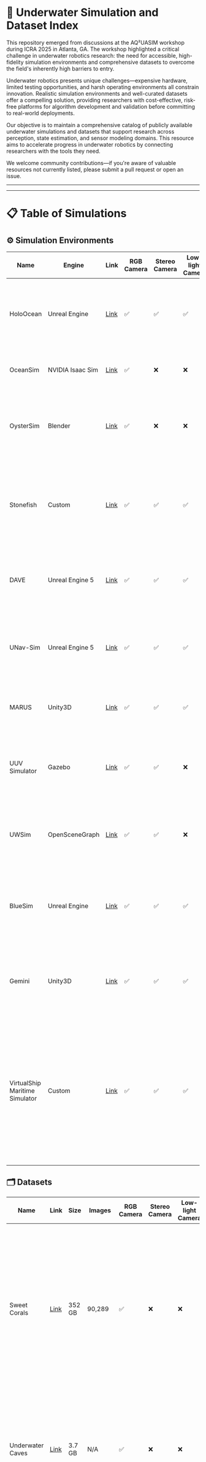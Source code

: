 # 🌊 Underwater Simulation and Dataset Index

This repository emerged from discussions at the AQ²UASIM workshop during ICRA 2025 in Atlanta, GA. The workshop highlighted a critical challenge in underwater robotics research: the need for accessible, high-fidelity simulation environments and comprehensive datasets to overcome the field's inherently high barriers to entry.

Underwater robotics presents unique challenges—expensive hardware, limited testing opportunities, and harsh operating environments all constrain innovation. Realistic simulation environments and well-curated datasets offer a compelling solution, providing researchers with cost-effective, risk-free platforms for algorithm development and validation before committing to real-world deployments.

Our objective is to maintain a comprehensive catalog of publicly available underwater simulations and datasets that support research across perception, state estimation, and sensor modeling domains. This resource aims to accelerate progress in underwater robotics by connecting researchers with the tools they need.

We welcome community contributions—if you're aware of valuable resources not currently listed, please submit a pull request or open an issue.

---

---

# 📋 Table of Simulations

## ⚙️ Simulation Environments

| Name | Engine | Link | RGB Camera | Stereo Camera | Low-light Camera | Imaging Sonar | Forward-Looking Sonar | Side-scan Sonar | Multibeam Sonar | Contribution |
|------|--------|------|------------|---------------|------------------|---------------|----------------------|-----------------|-----------------|--------------|
| HoloOcean | Unreal Engine | [Link](https://byu-holoocean.github.io/holoocean-docs) | ✅ | ✅ | ✅ | ✅ | ✅ | ✅ | ✅ | High-fidelity underwater robotics simulator with support for common sensors and multi-agent missions. |
| OceanSim | NVIDIA Isaac Sim | [Link](https://github.com/umfieldrobotics/OceanSim/) | ✅ | ❌ | ❌ | ✅ | ✅ | ❌ | ✅ | Multibeam sonar simulator for bathymetry and acoustic modeling. |
| OysterSim | Blender | [Link](https://github.com/Field-Robotics-Lab/USU) | ✅ | ❌ | ❌ | ✅ | ✅ | ✅ | ❌ | Realistic underwater oyster farm simulator in Blender with support for synthetic data generation and navigation. |
| Stonefish | Custom | [Link](https://github.com/patrykcieslak/stonefish) | ✅ | ✅ | ✅ | ✅ | ✅ | ✅ | ✅ | Open-source, ROS-compatible underwater simulator with advanced physics modeling and comprehensive sensor simulation. |
| DAVE | Unreal Engine 5 | [Link](https://github.com/Field-Robotics-Lab/dave) | ✅ | ✅ | ✅ | ✅ | ✅ | ✅ | ✅ | Project DAVE offers high-detail rendering and physics simulation for underwater vehicles and environments. |
| UNav-Sim | Unreal Engine 5 | [Link](https://github.com/uri-ocean-robotics/unav_sim) | ✅ | ✅ | ✅ | ✅ | ✅ | ✅ | ✅ | Visually realistic simulator with autonomous vision-based navigation stack and synthetic data generation capabilities. |
| MARUS | Unity3D | [Link](https://github.com/MARUSimulator/marus-core) | ✅ | ✅ | ✅ | ✅ | ✅ | ✅ | ✅ | Automatic annotation and dataset generation capabilites for vision tasks. |
| UUV Simulator | Gazebo | [Link](https://github.com/uuvsimulator/uuv_simulator) | ✅ | ✅ | ❌ | ✅ | ✅ | ✅ | ✅ | Gazebo-based package for underwater intervention and multi-robot simulation with accurate hydrodynamics modeling. |
| UWSim | OpenSceneGraph | [Link](https://github.com/uji-ros-pkg/underwater_simulation) | ✅ | ✅ | ❌ | ✅ | ✅ | ✅ | ❌ | UWSim-NET provides underwater simulation with network capabilities for distributed marine robotics. |
| BlueSim | Unreal Engine | [Link](https://github.com/BlueROV/BlueSim) | ✅ | ✅ | ✅ | ✅ | ✅ | ❌ | ❌ | Simulator specifically designed for Blue Robotics vehicles with realistic underwater physics and sensor modeling. |
| Gemini | Unity3D | [Link](https://github.com/Gemini-team/Gemini) | ✅ | ✅ | ✅ | ❌ | ❌ | ❌ | ❌ | Provides a foundation for electromagnetic radiation based sensors (RGB, Lidar, Radar) for use in autonomous appplications. |
| VirtualShip Maritime Simulator    | Custom | [Link](https://www.gdit.com/solutions/products/virtualship-maritime-simulator)       | ✅         | ✅            | ✅               | ✅            | ✅                   | ✅              | ✅              | Comprehensive maritime and underwater simulator for training, research, and mission rehearsal; supports advanced hydrodynamics, sensor simulation (including radar, ARPA/AIS), and unmanned vehicle operations. |

## 🗂️ Datasets

| Name | Link | Size | Images | RGB Camera | Stereo Camera | Low-light Camera | Imaging Sonar | Forward-Looking Sonar | Side-scan Sonar | Multibeam Sonar | Contribution |
|------|------|------|--------|------------|---------------|------------------|---------------|----------------------|-----------------|-----------------|--------------|
| Sweet Corals | [Link](https://huggingface.co/datasets/wildflow/sweet-corals) | 352 GB | 90,289 | ✅ | ❌ | ❌ | ❌ | ❌ | ❌ | ❌ | High-resolution underwater coral reef imagery from Indonesia, captured using GoPro cameras for 3D photogrammetry. The dataset includes raw images and some color-corrected versions, with plans to add camera poses, 3D point clouds, meshes, orthomosaics, annotations, and 3D Gaussian Splatting models. |
| Underwater Caves | [Link](https://cirs.udg.edu/caves-dataset/) | 3.7 GB | N/A | ✅ | ❌ | ❌ | ✅ | ❌ | ❌ | ❌ | Data collected in underwater cave complexes using an AUV equipped with mechanically scanned imaging sonar and camera. Provides ground truth validation for underwater navigation and mapping. |
| MIT Marine Perception | [Link](https://seagrant.mit.edu/auvlab-datasets-marine-perception-1/) | N/A | N/A | ✅ | ✅ | ❌ | ❌ | ❌ | ❌ | ❌ | Multi-modal sensor dataset for marine robotics research collected in Charles River and Boston Harbor. Includes data from 3D Lidar, radar, and multiple camera types for autonomous surface vessel development. |
| AURORA | [Link](https://nora.nerc.ac.uk/532651/) | N/A | N/A | ✅ | ❌ | ❌ | ❌ | ❌ | ✅ | ✅ | Multi-sensor dataset for robotic ocean exploration combining sidescan sonar, multibeam echosounder, and seafloor camera imagery with comprehensive metadata. |
| AQUALOC | [Link](https://www.lirmm.fr/aqualoc/) | 5.1 GB | 7,965 | ✅ | ❌ | ❌ | ❌ | ❌ | ❌ | ❌ | Dataset dedicated to underwater localization of vehicles navigating close to the seabed, including camera images for SLAM and visual odometry development. |
| CADDY | [Link](http://www.caddian.eu/) | N/A | 10,000+ | ✅ | ✅ | ❌ | ❌ | ❌ | ❌ | ❌ | Underwater stereo-vision dataset for human-robot interaction in the context of diver activities, featuring diver sign language (CADDIAN) for communication with AUVs. |
| Common Objects Underwater (COU) | [Link](https://arxiv.org/html/2502.20651v1) | N/A | N/A | ✅ | ❌ | ✅ | ❌ | ❌ | ❌ | ❌ | Instance-segmented image dataset of commonly found man-made objects in multiple aquatic and marine environments, designed for underwater object detection and segmentation tasks. |

## 📌 How to Contribute

Please format new entries using the existing table structure. Indicate sensor support with ✅ or ❌ as appropriate. For datasets without a simulation engine, use "N/A" in the Engine field.

Pull requests are reviewed monthly.

---
